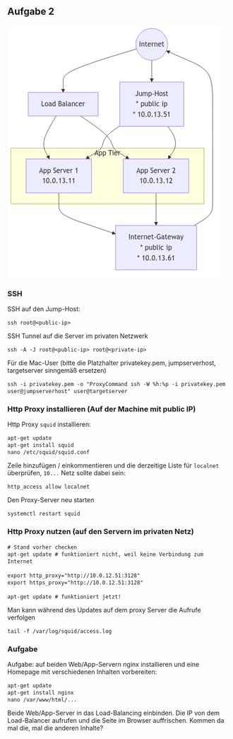 ## Aufgabe 2

![Aufgabe2](aufgabeN2.mermaid.png)

### SSH

SSH auf den Jump-Host:

    ssh root@<public-ip>

SSH Tunnel auf die Server im privaten Netzwerk

    ssh -A -J root@<public-ip> root@<private-ip>

Für die Mac-User (bitte die Platzhalter privatekey.pem, jumpserverhost, targetserver sinngemäß ersetzen)

    ssh -i privatekey.pem -o "ProxyCommand ssh -W %h:%p -i privatekey.pem user@jumpserverhost" user@targetserver

### Http Proxy installieren (Auf der Machine mit public IP)

Http Proxy `squid` installieren:

    apt-get update
    apt-get install squid
    nano /etc/squid/squid.conf

Zeile hinzufügen / einkommentieren und die derzeitige Liste für `localnet`
überprüfen, `10...` Netz sollte dabei sein:

    http_access allow localnet

Den Proxy-Server neu starten

    systemctl restart squid

### Http Proxy nutzen (auf den Servern im privaten Netz)

```
# Stand vorher checken
apt-get update # funktioniert nicht, weil keine Verbindung zum Internet

export http_proxy="http://10.0.12.51:3128"
export https_proxy="http://10.0.12.51:3128"

apt-get update # funktioniert jetzt!
```

Man kann während des Updates auf dem proxy Server die Aufrufe verfolgen

    tail -f /var/log/squid/access.log

### Aufgabe

Aufgabe: auf beiden Web/App-Servern nginx installieren und eine Homepage mit verschiedenen Inhalten vorbereiten:

```
apt-get update
apt-get install nginx
nano /var/www/html/...
```

Beide Web/App-Server in das Load-Balancing einbinden.
Die IP von dem Load-Balancer aufrufen und die Seite im Browser auffrischen. Kommen da mal die, mal die anderen Inhalte?

<!--
---

## Infrastruktur per Terraform erstellen

Terraform Datei herunterladen

https://raw.githubusercontent.com/geekq/kurs-infra-rechenzentren/refs/heads/main/tf-example-web-app-hetzner-vms/main.tf

Und Projektnamen anpassen von schulung1 auf schulung-teamN

```
terraform plan
terraform apply
```

-->


